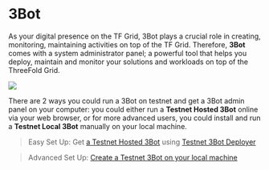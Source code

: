 # 3Bot

As your digital presence on the TF Grid, 3Bot plays a crucial role in creating, monitoring, maintaining activities on top of the TF Grid. Therefore, __3Bot__ comes with a system administrator panel; a powerful tool that helps you deploy, maintain and monitor your solutions and workloads on top of the ThreeFold Grid.

![](./img/hosted3bot.png)

There are 2 ways you could run a 3Bot on testnet and get a 3Bot admin panel on your computer: you could either run a __Testnet Hosted 3Bot__ online via your web browser, or for more advanced users, you could install and run a __Testnet Local 3Bot__ manually on your local machine.

> Easy Set Up: Get [a Testnet Hosted 3Bot](3bot_admin.md) using [Testnet 3Bot Deployer](3bot_deployer.md)

> Advanced Set Up: [Create a Testnet 3Bot on your local machine](3bot_local_install.md)
